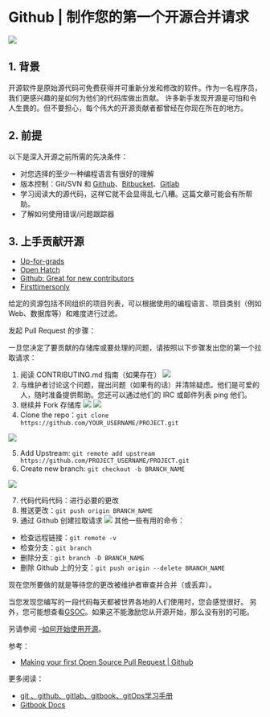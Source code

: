 #  Github | 制作您的第一个开源合并请求

![](https://i-blog.csdnimg.cn/blog_migrate/0f841413d163111372505eaf1a07057c.png)





## 1. 背景
开源软件是原始源代码可免费获得并可重新分发和修改的软件。作为一名程序员，我们更感兴趣的是如何为他们的代码库做出贡献。
许多新手发现开源是可怕和令人生畏的。但不要担心，每个伟大的开源贡献者都曾经在你现在所在的地方。


## 2. 前提
以下是深入开源之前所需的先决条件：

- 对您选择的至少一种编程语言有很好的理解
- 版本控制：Git/SVN 和 [Github](https://github.com/)、[Bitbucket](https://bitbucket.org/product/)、[Gitlab](https://about.gitlab.com/)
- 学习阅读大的源代码，这样它就不会显得乱七八糟。这篇文章可能会有所帮助。
- 了解如何使用错误/问题跟踪器

## 3. 上手贡献开源
- [Up-for-grads](https://up-for-grabs.net/#/)
- [Open Hatch](https://openhatch.org/)
- [Github: Great for new contributors](https://github.com/showcases/great-for-new-contributors)
- [Firsttimersonly](https://www.firsttimersonly.com/)

给定的资源包括不同组织的项目列表，可以根据使用的编程语言、项目类别（例如 Web、数据库等）和难度进行过滤。

发起 Pull Request 的步骤：

一旦您决定了要贡献的存储库或要处理的问题，请按照以下步骤发出您的第一个拉取请求：

1. 阅读 CONTRIBUTING.md 指南（如果存在）
![](https://i-blog.csdnimg.cn/blog_migrate/f5b7c4824f1d6e25d213fec1347e276a.png)
2. 与维护者讨论这个问题，提出问题（如果有的话）并清除疑虑。他们是可爱的人，随时准备提供帮助。您还可以通过他们的 IRC 或邮件列表 ping 他们。
3. 继续并 Fork 存储库
![](https://i-blog.csdnimg.cn/blog_migrate/acc5acb20729c189e888db73135b1a95.png)
![](https://i-blog.csdnimg.cn/blog_migrate/52b3967ddb57836b84cadb93e120aac9.png)
4. Clone the repo：`git clone https://github.com/YOUR_USERNAME/PROJECT.git`

![](https://i-blog.csdnimg.cn/blog_migrate/05922072e6a57037c94290ed55f0a08d.png)

5. Add Upstream: `git remote add upstream https://github.com/PROJECT_USERNAME/PROJECT.git`
6. Create new branch: `git checkout -b BRANCH_NAME`

![](https://i-blog.csdnimg.cn/blog_migrate/fd68a5bfd64f79b0a3666fbe03b1df1e.png)

7. 代码代码代码：进行必要的更改
8. 推送更改：`git push origin BRANCH_NAME`
9. 通过 Github 创建拉取请求
 ![](https://i-blog.csdnimg.cn/blog_migrate/bffd44dda8d6bda25a98b1a6b0c5d550.png)
其他一些有用的命令：

- 检查远程链接：`git remote -v`
- 检查分支：`git branch`
- 删除分支`：git branch -D BRANCH_NAME`
- 删除 Github 上的分支：`git push origin --delete BRANCH_NAME`

现在您所要做的就是等待您的更改被维护者审查并合并（或丢弃）。

当您发现您编写的一段代码每天都被世界各地的人们使用时，您会感觉很好。
另外，您可能想查看[GSOC](https://summerofcode.withgoogle.com/)。如果这不能激励您从开源开始，那么没有别的可能。

另请参阅 –[如何开始使用开源](https://www.geeksforgeeks.org/contributing-to-open-source-getting-started/)。

参考：
- [Making your first Open Source Pull Request | Github](https://www.geeksforgeeks.org/making-first-open-source-pull-request/?ref=rp)

更多阅读：
- [git 、github、gitlab、gitbook、gitOps学习手册](https://ghostwritten.blog.csdn.net/article/details/121107739)
- [Gitbook Docs](https://smoothies.com.cn/gitbook-docs/Overview.html)
